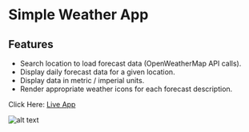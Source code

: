 # Simple Weather App

## Features

- Search location to load forecast data (OpenWeatherMap API calls).
- Display daily forecast data for a given location.
- Display data in metric / imperial units.
- Render appropriate weather icons for each forecast description.

Click Here: [Live App](https://swhag.github.io/Weather-App/)

![alt text](https://github.com/Swhag/Weather-App/blob/main/src/images/Weather%20App%20Preview.PNG 'App Preview')
